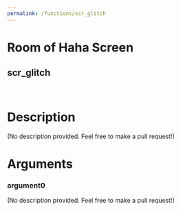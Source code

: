 ```yaml
---
permalink: /functions/scr_glitch
---
```

# Room of Haha Screen  
## scr_glitch  
&nbsp;  
# Description  
(No description provided. Feel free to make a pull request!) 
&nbsp;  
# Arguments
### argument0
(No description provided. Feel free to make a pull request!)
&nbsp;  


